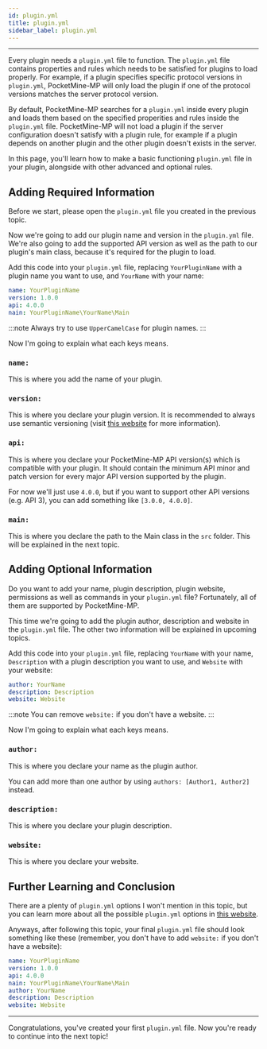 ```yaml
---
id: plugin.yml
title: plugin.yml
sidebar_label: plugin.yml
---
```

___

<!-- TODO: Improve English explanation -->

Every plugin needs a `plugin.yml` file to function. The `plugin.yml` file contains properties and rules which needs to be satisfied for plugins to load properly. For example, if a plugin specifies specific protocol versions in `plugin.yml`, PocketMine-MP will only load the plugin if one of the protocol versions matches the server protocol version.

By default, PocketMine-MP searches for a `plugin.yml` inside every plugin and loads them based on the specified properities and rules inside the `plugin.yml` file. PocketMine-MP will not load a plugin if the server configuration doesn't satisfy with a plugin rule, for example if a plugin depends on another plugin and the other plugin doesn't exists in the server.

In this page, you'll learn how to make a basic functioning `plugin.yml` file in your plugin, alongside with other advanced and optional rules.

## Adding Required Information

Before we start, please open the `plugin.yml` file you created in the previous topic.

Now we're going to add our plugin name and version in the `plugin.yml` file. We're also going to add the supported API version as well as the path to our plugin's main class, because it's required for the plugin to load.

Add this code into your `plugin.yml` file, replacing `YourPluginName` with a plugin name you want to use, and `YourName` with your name:

```yml title="plugin.yml"
name: YourPluginName
version: 1.0.0
api: 4.0.0
nain: YourPluginName\YourName\Main
```

:::note
Always try to use `UpperCamelCase` for plugin names.
:::

Now I'm going to explain what each keys means.

### `name:`

This is where you add the name of your plugin.

### `version:`

This is where you declare your plugin version. It is recommended to always use semantic versioning (visit [this website](https://semver.org) for more information).

### `api:`

This is where you declare your PocketMine-MP API version(s) which is compatible with your plugin. It should contain the minimum API minor and patch version for every major API version supported by the plugin.

For now we'll just use `4.0.0`, but if you want to support other API versions (e.g. API 3), you can add something like `[3.0.0, 4.0.0]`.

### `main:`

This is where you declare the path to the Main class in the `src` folder. This will be explained in the next topic.

## Adding Optional Information

Do you want to add your name, plugin description, plugin website, permissions as well as commands in your `plugin.yml` file? Fortunately, all of them are supported by PocketMine-MP.

This time we're going to add the plugin author, description and website in the `plugin.yml` file. The other two information will be explained in upcoming topics.

Add this code into your `plugin.yml` file, replacing `YourName` with your name, `Description` with a plugin description you want to use, and `Website` with your website:

```yml title="plugin.yml"
author: YourName
description: Description
website: Website
```

:::note
You can remove `website:` if you don't have a website.
:::

Now I'm going to explain what each keys means.

### `author:`

This is where you declare your name as the plugin author.

You can add more than one author by using `authors: [Author1, Author2]` instead.

### `description:`

This is where you declare your plugin description.

### `website:`

This is where you declare your website.

## Further Learning and Conclusion

There are a plenty of `plugin.yml` options I won't mention in this topic, but you can learn more about all the possible `plugin.yml` options in [this website](https://doc.pmmp.io/en/rtfd/developer-reference/plugin-manifest.html).

Anyways, after following this topic, your final `plugin.yml` file should look something like these (remember, you don't have to add `website:` if you don't have a website):

```yml title="plugin.yml"
name: YourPluginName
version: 1.0.0
api: 4.0.0
nain: YourPluginName\YourName\Main
author: YourName
description: Description
website: Website
```

___

Congratulations, you've created your first `plugin.yml` file. Now you're ready to continue into the next topic!
